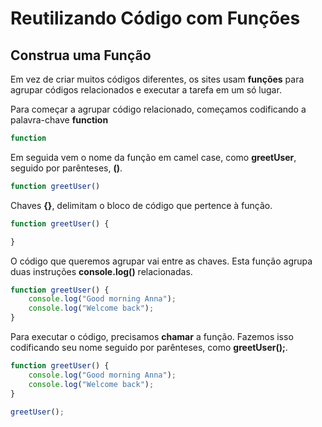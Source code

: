 # Reutilizando Código com Funções

## Construa uma Função

Em vez de criar muitos códigos diferentes, os sites usam **funções** para agrupar códigos relacionados e executar a tarefa em um só lugar.

Para começar a agrupar código relacionado, começamos codificando a palavra-chave **function**

```js
function
```

Em seguida vem o nome da função em camel case, como **greetUser**, seguido por parênteses, **()**.

```js
function greetUser()
```

Chaves **{}**, delimitam o bloco de código que pertence à função.

```js
function greetUser() {

}
```

O código que queremos agrupar vai entre as chaves. Esta função agrupa duas instruções **console.log()** relacionadas.

```js
function greetUser() {
    console.log("Good morning Anna");
    console.log("Welcome back");
}
```
Para executar o código, precisamos **chamar** a função. Fazemos isso codificando seu nome seguido por parênteses, como **greetUser();**.

```js
function greetUser() {
    console.log("Good morning Anna");
    console.log("Welcome back");
}

greetUser();
```